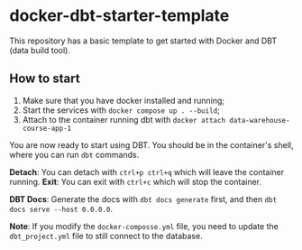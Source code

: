 # docker-dbt-starter-template
This repository has a basic template to get started with Docker and DBT (data build tool).

## How to start

1. Make sure that you have docker installed and running;
1. Start the services with `docker compose up . --build`;
1. Attach to the container running dbt with `docker attach data-warehouse-course-app-1`

You are now ready to start using DBT. You should be in the container's shell, where you can run `dbt` commands.

**Detach**: You can detach with `ctrl+p ctrl+q` which will leave the container running.
**Exit**: You can exit with `ctrl+c` which will stop the container.

**DBT Docs**: Generate the docs with `dbt docs generate` first, and then `dbt docs serve --host 0.0.0.0`.

**Note**: If you modify the `docker-composse.yml` file, you need to update the `dbt_project.yml`
file to still connect to the database.
